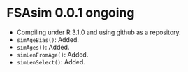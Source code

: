 # FSAsim 0.0.1 ongoing 

* Compiling under R 3.1.0 and using github as a repository.
* `simAgeBias()`: Added.
* `simAges()`: Added.
* `simLenFromAge()`: Added.
* `simLenSelect()`: Added.